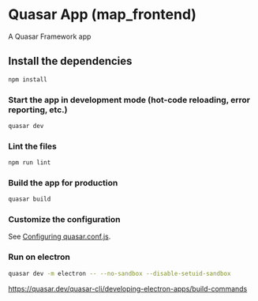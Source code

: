 # Quasar App (map_frontend)

A Quasar Framework app

## Install the dependencies
```bash
npm install
```

### Start the app in development mode (hot-code reloading, error reporting, etc.)
```bash
quasar dev
```

### Lint the files
```bash
npm run lint
```

### Build the app for production
```bash
quasar build
```

### Customize the configuration
See [Configuring quasar.conf.js](https://quasar.dev/quasar-cli/quasar-conf-js).

### Run on electron
```bash
quasar dev -m electron -- --no-sandbox --disable-setuid-sandbox
```
https://quasar.dev/quasar-cli/developing-electron-apps/build-commands
